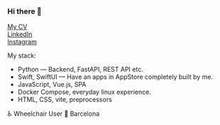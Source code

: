 ### Hi there 👾

[My CV](https://ress.ws/cv)  
[LinkedIn](https://www.linkedin.com/in/alexantipov/)  
[Instagram](https://www.instagram.com/r_ss/)

My stack:
- Python — Backend, FastAPI, REST API etc.
- Swift, SwiftUI — Have an apps in AppStore completely built by me.
- JavaScript, Vue.js, SPA
- Docker Compose, everyday linux experience.
- HTML, CSS, vite, preprocessors

♿️ Wheelchair User
📍 Barcelona


